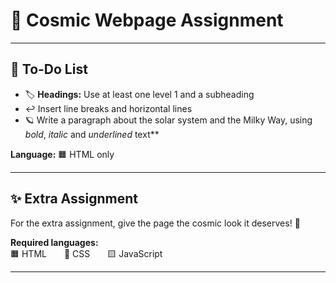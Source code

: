 # 🌌 Cosmic Webpage Assignment

---

## 📝 To-Do List

- 🏷️ **Headings:** Use at least one level 1 and a subheading  
- ↩️ Insert line breaks and horizontal lines 
- 🪐 Write a paragraph about the solar system and the Milky Way, using _bold_, _italic_ and _underlined_ text**  

**Language:** 🟧 HTML only

---

## ✨ Extra Assignment

For the extra assignment, give the page the cosmic look it deserves! 🌠

**Required languages:**  
🟧 HTML  🎨 CSS  🟨 JavaScript

---


